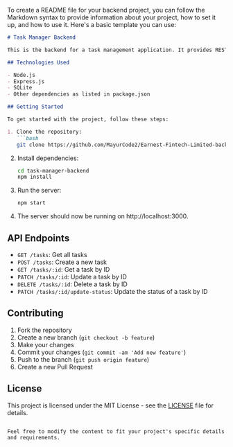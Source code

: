 To create a README file for your backend project, you can follow the Markdown syntax to provide information about your project, how to set it up, and how to use it. Here's a basic template you can use:

```markdown
# Task Manager Backend

This is the backend for a task management application. It provides RESTful API endpoints for managing tasks.

## Technologies Used

- Node.js
- Express.js
- SQLite
- Other dependencies as listed in package.json

## Getting Started

To get started with the project, follow these steps:

1. Clone the repository:
   ```bash
   git clone https://github.com/MayurCode2/Earnest-Fintech-Limited-backend
   ```

2. Install dependencies:
   ```bash
   cd task-manager-backend
   npm install
   ```

3. Run the server:
   ```bash
   npm start
   ```

4. The server should now be running on http://localhost:3000.

## API Endpoints

- `GET /tasks`: Get all tasks
- `POST /tasks`: Create a new task
- `GET /tasks/:id`: Get a task by ID
- `PATCH /tasks/:id`: Update a task by ID
- `DELETE /tasks/:id`: Delete a task by ID
- `PATCH /tasks/:id/update-status`: Update the status of a task by ID

## Contributing

1. Fork the repository
2. Create a new branch (`git checkout -b feature`)
3. Make your changes
4. Commit your changes (`git commit -am 'Add new feature'`)
5. Push to the branch (`git push origin feature`)
6. Create a new Pull Request

## License

This project is licensed under the MIT License - see the [LICENSE](LICENSE) file for details.
```

Feel free to modify the content to fit your project's specific details and requirements.
